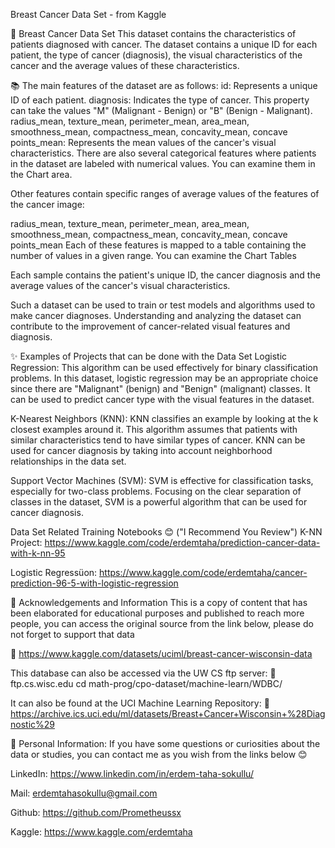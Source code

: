 
Breast Cancer Data Set - from Kaggle

🦠 Breast Cancer Data Set
This dataset contains the characteristics of patients diagnosed with cancer. The dataset contains a unique ID for each patient, the type of cancer (diagnosis), the visual characteristics of the cancer and the average values of these characteristics.

📚 The main features of the dataset are as follows:
id: Represents a unique ID of each patient.
diagnosis: Indicates the type of cancer. This property can take the values "M" (Malignant - Benign) or "B" (Benign - Malignant).
radius_mean, texture_mean, perimeter_mean, area_mean, smoothness_mean, compactness_mean, concavity_mean, concave points_mean: Represents the mean values of the cancer's visual characteristics.
There are also several categorical features where patients in the dataset are labeled with numerical values. You can examine them in the Chart area.

Other features contain specific ranges of average values of the features of the cancer image:

radius_mean, texture_mean, perimeter_mean, area_mean, smoothness_mean, compactness_mean, concavity_mean, concave points_mean
Each of these features is mapped to a table containing the number of values in a given range. You can examine the Chart Tables

Each sample contains the patient's unique ID, the cancer diagnosis and the average values of the cancer's visual characteristics.

Such a dataset can be used to train or test models and algorithms used to make cancer diagnoses. Understanding and analyzing the dataset can contribute to the improvement of cancer-related visual features and diagnosis.

✨ Examples of Projects that can be done with the Data Set
Logistic Regression: This algorithm can be used effectively for binary classification problems. In this dataset, logistic regression may be an appropriate choice since there are "Malignant" (benign) and "Benign" (malignant) classes. It can be used to predict cancer type with the visual features in the dataset.

K-Nearest Neighbors (KNN): KNN classifies an example by looking at the k closest examples around it. This algorithm assumes that patients with similar characteristics tend to have similar types of cancer. KNN can be used for cancer diagnosis by taking into account neighborhood relationships in the data set.

Support Vector Machines (SVM): SVM is effective for classification tasks, especially for two-class problems. Focusing on the clear separation of classes in the dataset, SVM is a powerful algorithm that can be used for cancer diagnosis.

Data Set Related Training Notebooks 😊 ("I Recommend You Review")
K-NN Project: https://www.kaggle.com/code/erdemtaha/prediction-cancer-data-with-k-nn-95

Logistic Regressüon: https://www.kaggle.com/code/erdemtaha/cancer-prediction-96-5-with-logistic-regression

💖 Acknowledgements and Information
This is a copy of content that has been elaborated for educational purposes and published to reach more people, you can access the original source from the link below, please do not forget to support that data

🔗 https://www.kaggle.com/datasets/uciml/breast-cancer-wisconsin-data

This database can also be accessed via the UW CS ftp server:
🔗 ftp.cs.wisc.edu cd math-prog/cpo-dataset/machine-learn/WDBC/

It can also be found at the UCI Machine Learning Repository:
🔗 https://archive.ics.uci.edu/ml/datasets/Breast+Cancer+Wisconsin+%28Diagnostic%29

📩 Personal Information:
If you have some questions or curiosities about the data or studies, you can contact me as you wish from the links below 😊

LinkedIn: https://www.linkedin.com/in/erdem-taha-sokullu/

Mail: erdemtahasokullu@gmail.com

Github: https://github.com/Prometheussx

Kaggle: https://www.kaggle.com/erdemtaha

